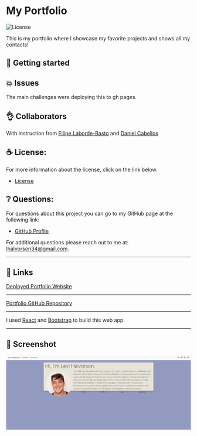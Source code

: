 # My Portfolio

![License](https://img.shields.io/badge/license-MIT-blue.svg "License Badge")

This is my portfolio where I showcase my favorite projects and shows all my contacts!

## 🍔 Getting started

## 💥 Issues

The main challenges were deploying this to gh pages.

## 👌 Collaborators

With instruction from [Filipe Laborde-Basto](https://github.com/c0dehot) and [Daniel Cabellos](https://github.com/shibeknight)

## ☕ License:

For more information about the license, click on the link below.

- [License](https://choosealicense.com/licenses/mit/)

## ❔ Questions:

For questions about this project you can go to my GitHub page at the following link:

- [GitHub Profile](https://github.com/Halvosaurus34)

For additional questions please reach out to me at: lhalvorson34@gmail.com.

---

## 🎯 Links

[Deployed Portfolio Website](https://halvosaurus34.github.io/Portfolio/#/)

---

[Portfolio GitHub Repository](https://github.com/Halvosaurus34/Portfolio)

---

I used [React](https://reactjs.org/) and [Bootstrap](https://getbootstrap.com/) to build this web app.

---

## 👀 Screenshot

![Website Screenshot](./screenshot.PNG)


